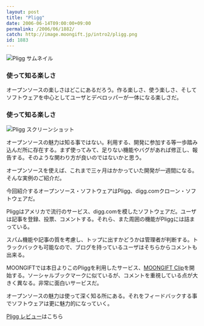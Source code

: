 ```yaml
---
layout: post
title: "Pligg"
date: 2006-06-14T09:00:00+09:00
permalink: /2006/06/1882/
catch: http://image.moongift.jp/intro2/pligg.png
id: 1883
---
```

 ![Pligg サムネイル](http://image.moongift.jp/intro2/pligg.t.png "Pligg サムネイル")
  

### 使って知る楽しさ
  
オープンソースの楽しさはどこにあるだろう。作る楽しさ、使う楽しさ、そしてソフトウェアを中心としてユーザとデベロッパーが一体になる楽しさだ。  
<!--more-->  

### 使って知る楽しさ
  

![Pligg スクリーンショット](http://image.moongift.jp/intro2/pligg.png "Pligg スクリーンショット")

  

オープンソースの魅力は知る事ではない。利用する、開発に参加する等一歩踏み込んだ所に存在する。まず使ってみて、足りない機能やバグがあれば修正し、報告する。そのような関わり方が良いのではないかと思う。

  

オープンソースを使えば、これまで三ヶ月はかかっていた開発が一週間になる。そんな実例のご紹介だ。

  

今回紹介するオープンソース・ソフトウェアはPligg、digg.comクローン・ソフトウェアだ。

  

Pliggはアメリカで流行のサービス、digg.comを模したソフトウェアだ。ユーザは記事を登録、投票、コメントする。それら、また周囲の機能がPliggには詰まっている。

  

スパム機能や記事の質を考慮し、トップに出すかどうかは管理者が判断する。トラックバックも可能なので、ブログを持っているユーザはそちらからコメントも出来る。

  

MOONGIFTでは本日よりこのPliggを利用したサービス、[MOONGIFT Clip](http://c.moongift.jp/)を開始する。ソーシャルブックマークに似ているが、コメントを重視している点が大きく異なる。非常に面白いサービスだ。

  

オープンソースの魅力は使って深く知る所にある。それをフィードバックする事でソフトウェアは更に魅力的になっていく。

  

[Pligg レビュー](http://oss.moongift.jp/review/i-1886.html)はこちら


